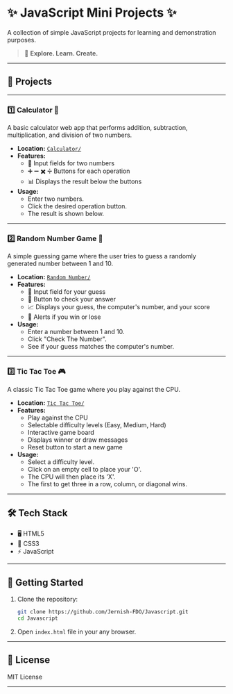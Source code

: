 # ✨ JavaScript Mini Projects ✨

A collection of simple JavaScript projects for learning and demonstration purposes.  
> 🚀 **Explore. Learn. Create.**

---

## 📁 Projects

---

### 1️⃣ Calculator 🧮

A basic calculator web app that performs addition, subtraction, multiplication, and division of two numbers.

- **Location:** [`Calculator/`](Calculator/)
- **Features:**
  - 🔢 Input fields for two numbers
  - ➕ ➖ ✖️ ➗ Buttons for each operation
  - 📊 Displays the result below the buttons
- **Usage:**
  - Enter two numbers.
  - Click the desired operation button.
  - The result is shown below.

---

### 2️⃣ Random Number Game 🎲

A simple guessing game where the user tries to guess a randomly generated number between 1 and 10.

- **Location:** [`Random Number/`](Random%20Number/)
- **Features:**
  - 🔢 Input field for your guess
  - 🎯 Button to check your answer
  - 📈 Displays your guess, the computer's number, and your score
  - 🎉 Alerts if you win or lose
- **Usage:**
  - Enter a number between 1 and 10.
  - Click "Check The Number".
  - See if your guess matches the computer's number.

---

### 3️⃣ Tic Tac Toe 🎮

A classic Tic Tac Toe game where you play against the CPU.

- **Location:** [`Tic Tac Toe/`](Tic%20Tac%20Toe/)
- **Features:**
  - Play against the CPU
  - Selectable difficulty levels (Easy, Medium, Hard)
  - Interactive game board
  - Displays winner or draw messages
  - Reset button to start a new game
- **Usage:**
  - Select a difficulty level.
  - Click on an empty cell to place your 'O'.
  - The CPU will then place its 'X'.
  - The first to get three in a row, column, or diagonal wins.

---

## 🛠️ Tech Stack

- 🖥️ HTML5
- 🎨 CSS3
- ⚡ JavaScript

---

## 🚀 Getting Started

1. Clone the repository:
    ```bash
    git clone https://github.com/Jernish-FDO/Javascript.git
    cd Javascript
    ```
2. Open `index.html` file in your any browser.

---

## 📄 License

MIT License

---

